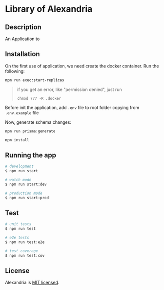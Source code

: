 # Library of Alexandria

## Description

An Application to

## Installation

On the first use of application, we need create the docker container. Run the following:

```bash
npm run exec:start-replicas
```

> if you get an error, like "permission denied", just run
>
> `chmod 777 -R .docker`

Before init the application, add `.env` file to root folder copying from `.env.example` file

Now, generate schema changes:

```bash
npm run prisma:generate
```

```bash
npm install
```

## Running the app

```bash
# development
$ npm run start

# watch mode
$ npm run start:dev

# production mode
$ npm run start:prod
```

## Test

```bash
# unit tests
$ npm run test

# e2e tests
$ npm run test:e2e

# test coverage
$ npm run test:cov
```

## License

Alexandria is [MIT licensed](LICENSE).
